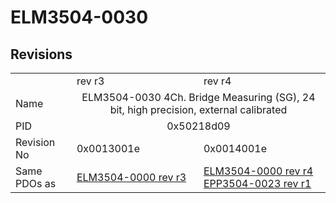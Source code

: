 # ELM3504-0030

## Revisions
<table>
<tr>
<td></td>
<td>rev r3</td>
<td>rev r4</td>
</tr>
<tr>
<td>Name</td>
<td colspan=2 align="center">ELM3504-0030 4Ch. Bridge Measuring (SG), 24 bit, high precision, external calibrated</td>
</tr>
<tr>
<td>PID</td>
<td colspan=2 align="center">0x50218d09</td>
</tr>
<tr>
<td>Revision No</td>
<td>0x0013001e</td>
<td>0x0014001e</td>
</tr>
<tr>
<td>Same PDOs as</td>
<td><a href="ELM3504-0000.md">ELM3504-0000 rev r3</a></td>
<td><a href="ELM3504-0000.md">ELM3504-0000 rev r4</a><br/><a href="EPP3504-0023.md">EPP3504-0023 rev r1</a></td>
</tr>
</table>
